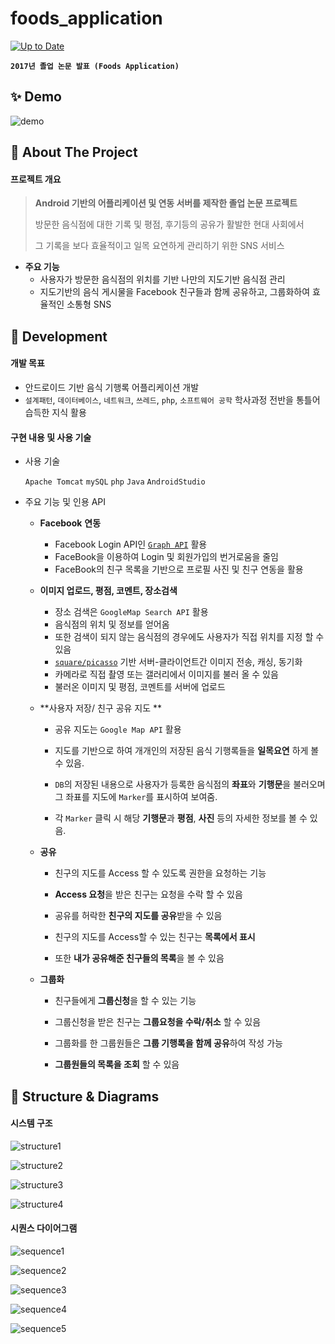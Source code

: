 # foods_application

[![Up to Date](https://github.com/ikatyang/emoji-cheat-sheet/workflows/Up%20to%20Date/badge.svg)](https://github.com/ikatyang/emoji-cheat-sheet/actions?query=workflow%3A"Up+to+Date")

**`2017년 졸업 논문 발표 (Foods Application)`**

## ✨ Demo

![demo](https://github.com/ksw19627/foods_application/blob/main/documents/images/demo.gif)


## 🚀 About The Project

#### 프로젝트 개요

> **Android 기반의 어플리케이션 및 연동 서버를 제작한 졸업 논문 프로젝트**
>
> 방문한 음식점에 대한 기록 및 평점, 후기등의 공유가 활발한 현대 사회에서 
>
> 그 기록을 보다 효율적이고 일목 요연하게 관리하기 위한 SNS 서비스 



* **주요 기능**
  * 사용자가 방문한 음식점의 위치를 기반 나만의 지도기반 음식점 관리
  * 지도기반의 음식 게시물을 Facebook 친구들과 함께 공유하고, 그룹화하여 효율적인 소통형 SNS




## :blue_book: Development

#### 개발 목표

* 안드로이드 기반 음식 기행록 어플리케이션 개발
*  `설계패턴`, `데이터베이스`, `네트워크`, `쓰레드`, `php`, `소프트웨어 공학` 
  학사과정 전반을 통틀어 습득한 지식 활용




#### 구현 내용 및 사용 기술

* 사용 기술

  `Apache Tomcat`  `mySQL`  `php`  `Java`  `AndroidStudio`



* 주요 기능 및 인용 API

  * **Facebook** **연동**
    * Facebook Login API인 [`Graph API`](https://github.com/facebook/facebook-android-sdk) 활용
    * FaceBook을 이용하여 Login 및 회원가입의 번거로움을 줄임
    * FaceBook의 친구 목록을 기반으로 프로필 사진 및 친구 연동을 활용

  

  * **이미지 업로드, 평점, 코멘트, 장소검색**
    * 장소 검색은 `GoogleMap Search API`  활용
    * 음식점의 위치 및 정보를 얻어옴
    * 또한 검색이 되지 않는 음식점의 경우에도 사용자가 직접 위치를 지정 할 수 있음
    * [`square/picasso`](https://github.com/square/picasso) 기반 서버-클라이언트간 이미지 전송, 캐싱, 동기화
    * 카메라로 직접 촬영 또는 갤러리에서 이미지를 불러 올 수 있음
    * 불러온 이미지 및 평점, 코멘트를 서버에 업로드

  

  * **사용자 저장/ 친구 공유 지도 **

    * 공유 지도는 `Google Map API` 활용 

    * 지도를 기반으로 하여 개개인의 저장된 음식 기행록들을 **일목요연** 하게 볼 수 있음.

    * `DB`의 저장된 내용으로 사용자가 등록한 음식점의 **좌표**와 **기행문**을 불러오며 그 좌표를 지도에 `Marker`를 표시하여 보여줌.

    * 각 `Marker` 클릭 시 해당 **기행문**과 **평점**, **사진** 등의 자세한 정보를 볼 수 있음.

  

  * **공유**

    * 친구의 지도를 Access 할 수 있도록 권한을 요청하는 기능 

    * **Access 요청**을 받은 친구는 요청을 수락 할 수 있음

    * 공유를 허락한 **친구의 지도를 공유**받을 수 있음

    * 친구의 지도를 Access할 수 있는 친구는 **목록에서 표시**

    * 또한 **내가 공유해준 친구들의 목록**을 볼 수 있음

  

  * **그룹화**

    * 친구들에게 **그룹신청**을 할 수 있는 기능

    * 그룹신청을 받은 친구는 **그룹요청을 수락/취소** 할 수 있음

    * 그룹화를 한 그룹원들은 **그룹 기행록을 함께 공유**하여 작성 가능

    * **그룹원들의 목록을 조회** 할 수 있음




## :mag_right: Structure & Diagrams

#### 시스템 구조

![structure1](https://github.com/ksw19627/foods_application/blob/main/documents/images/foods_structure1.png)

![structure2](https://github.com/ksw19627/foods_application/blob/main/documents/images/foods_structure2.png)

![structure3](https://github.com/ksw19627/foods_application/blob/main/documents/images/foods_structure3.png)

![structure4](https://github.com/ksw19627/foods_application/blob/main/documents/images/foods_structure4.png)

  

#### 시퀀스 다이어그램

![sequence1](https://github.com/ksw19627/foods_application/blob/main/documents/images/foods_sequence01.png)

![sequence2](https://github.com/ksw19627/foods_application/blob/main/documents/images/foods_sequence02.png)

![sequence3](https://github.com/ksw19627/foods_application/blob/main/documents/images/foods_sequence03.png)

![sequence4](https://github.com/ksw19627/foods_application/blob/main/documents/images/foods_sequence04.png)

![sequence5](https://github.com/ksw19627/foods_application/blob/main/documents/images/foods_sequence05.png)



